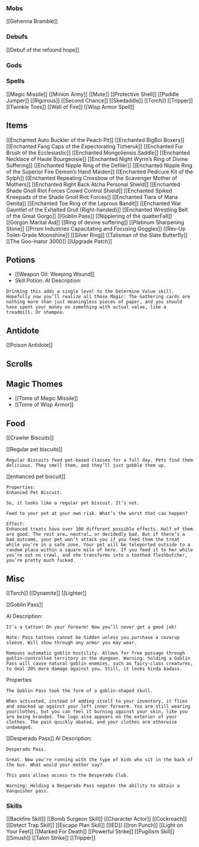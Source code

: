 

### Mobs
[[Gehenna Bramble]]


### Debufs
[[Debuf of the refound hope]]
### Gods


### Spells

[[Magic Missile]]
[[Minion Army]]
[[Mute]]
[[Protective Shell]]
[[Puddle Jumper]]
[[Rigorous]]
[[Second Chance]]
[[Skedaddle]]
[[Torch]]
[[Tripper]]
[[Twinkle Toes]]
[[Wall of Fire]]
[[Wisp Armor Spell]]

## Items
[[Enchanted Auto Buckler of the Peach Pit]]
[[Enchanted BigBoi Boxers]]
[[Enchanted Fang Caps of the Expectorating Tizheruk]]
[[Enchanted Fur Brush of the Ecclesiastic]]
[[Enchanted Mongoliensis Saddle]]
[[Enchanted Necklace of Haute Bourgeoisie]]
[[Enchanted Night Wyrm’s Ring of Divine Suffering]]
[[Enchanted Nipple Ring of the Defiler]]
[[Enchanted Nipple Ring of the Superior Fire Demon’s Hand Maiden]]
[[Enchanted Pedicure Kit of the Sylph]]
[[Enchanted Repeating Crossbow of the Scavenger Mother of Mothers]]
[[Enchanted Right Back Atcha Personal Shield]]
[[Enchanted Shade Gnoll Riot Forces Crowd Control Shield]]
[[Enchanted Spiked Kneepads of the Shade Gnoll Riot Forces]]
[[Enchanted Tiara of Mana Genita]]
[[Enchanted Toe Ring of the Leprous Bandit]]
[[Enchanted War Gauntlet of the Exhalted Grull (Right-handed)]]
[[Enchanted Wrestling Belt of the Great Gorgo]]
[[Goblin Pass]]
[[Nipplering of the quatterFall]]
[[Gorgon Marital Aid]]
[[Ring of devine suffering]]
[[Platinum Sharpening Stone]]
[[Prism Industries Capacitating and Focusing Goggles]]
[[Rev-Up Toilet-Grade Moonshine]]
[[Silver Ring]]
[[Talisman of the Slate Butterfly]]
[[The Goo-Inator 3000]]
[[Upgrade Patch]]

## Potions

- [[Weapon Oil: Weeping Wound]]
- Skill Potion.
AI Description:
```
Drinking this adds a single level to the Determine Value skill. Hopefully now you’ll realize all those Magic: The Gathering cards are nothing more than just meaningless pieces of paper, and you should have spent your money on something with actual value, like a treadmill. Or shampoo.
```

## Antidote
[[Poison Antidote]]

## Scrolls


## Magic Thomes
- [[Tome of Magic Missile]]
- [[Tome of Wisp Armor]]


## Food
[[Crawler Biscuits]]

[[Regular pet biscuits]]
```
Regular Biscuits feed pet-based classes for a full day. Pets find them delicious. They smell them, and they’ll just gobble them up.
```

[[enhanced pet biscuit]]
```
Properties:
Enhanced Pet Biscuit.

So, it looks like a regular pet biscuit. It’s not.

Feed to your pet at your own risk. What’s the worst that can happen?

Effect:
Enhanced treats have over 100 different possible effects. Half of them are good. The rest are… neutral… or decidedly bad. But if there’s a bad outcome, your pet won’t attack you if you feed them the treat while you’re in a safe zone. Your pet will be teleported outside to a random place within a square mile of here. If you feed it to her while you’re out on crawl, and she transforms into a toothed fleshbutcher, you’re pretty much fucked.
```

## Misc

[[Torch]]
[[Dynamite]]
[[Lighter]]

[[Goblin Pass]]

AI Description:
```
It’s a tattoo! On your forearm! Now you’ll never get a good job!

Note: Pass tattoos cannot be hidden unless you purchase a coverup sleeve. Will show through any armor you may wear.

Removes automatic goblin hostility. Allows for free passage through goblin-controlled territory in the dungeon. Warning: holding a Goblin Pass will cause natural goblin enemies, such as fairy-class creatures, to deal 20% more damage against you. Still, it looks kinda badass.
```

Properties
```
The Goblin Pass took the form of a goblin-shaped skull.

When activated, instead of adding itself to your inventory, it flies and smacked up against your left inner forearm. You are still wearing yourclothes, but you can feel it burning against your skin, like you are being branded. The logo also appears on the exterior of your clothes. The pain quickly abated, and your clothes are otherwise undamaged.
```

[[Desperado Pass]]
AI Description:
```
Desperado Pass.

Great. Now you’re running with the type of kids who sit in the back of the bus. What would your mother say?

This pass allows access to the Desperado Club.

Warning: Holding a Desperado Pass negates the ability to obtain a Vanquisher pass.
```

### Skills

[[Backfire Skill]]
[[Bomb Surgeon Skill]]
[[Character Actor]]
[[Cockroach]]
[[Detect Trap Skill]]
[[Escape Plan Skill]]
[[IED]]
[[Iron Punch]]
[[Light on Your Feet]]
[[Marked For Death]]
[[Powerful Strike]]
[[Pugilism Skill]]
[[Smush]]
[[Talon Strike]]
[[Tripper]]
